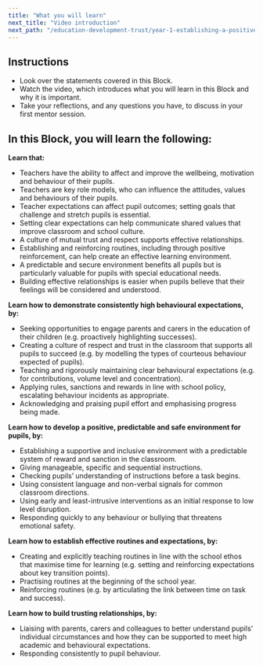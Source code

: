 ```yaml
---
title: "What you will learn"
next_title: "Video introduction"
next_path: "/education-development-trust/year-1-establishing-a-positive-climate-for-learning/intro-ect-video-introduction"
---
```


## Instructions

- Look over the statements covered in this Block.
- Watch the video, which introduces what you will learn in this Block and why it is important.
- Take your reflections, and any questions you have, to discuss in your first mentor session.

## In this Block, you will learn the following:

**Learn that:**

- Teachers have the ability to affect and improve the wellbeing, motivation and behaviour of their pupils.
- Teachers are key role models, who can influence the attitudes, values and behaviours of their pupils.
- Teacher expectations can affect pupil outcomes; setting goals that challenge and stretch pupils is essential.
- Setting clear expectations can help communicate shared values that improve classroom and school culture.
- A culture of mutual trust and respect supports effective relationships.
- Establishing and reinforcing routines, including through positive reinforcement, can help create an effective learning environment.
- A predictable and secure environment benefits all pupils but is particularly valuable for pupils with special educational needs.
- Building effective relationships is easier when pupils believe that their feelings will be considered and understood.

**Learn how to demonstrate consistently high behavioural expectations, by:**

- Seeking opportunities to engage parents and carers in the education of their children (e.g. proactively highlighting successes).
- Creating a culture of respect and trust in the classroom that supports all pupils to succeed (e.g. by modelling the types of courteous behaviour expected of pupils).
- Teaching and rigorously maintaining clear behavioural expectations (e.g. for contributions, volume level and concentration).
- Applying rules, sanctions and rewards in line with school policy, escalating behaviour incidents as appropriate.
- Acknowledging and praising pupil effort and emphasising progress being made.

**Learn how to develop a positive, predictable and safe environment for pupils, by:**

- Establishing a supportive and inclusive environment with a predictable system of reward and sanction in the classroom.
- Giving manageable, specific and sequential instructions.
- Checking pupils’ understanding of instructions before a task begins.
- Using consistent language and non-verbal signals for common classroom directions.
- Using early and least-intrusive interventions as an initial response to low level disruption.
- Responding quickly to any behaviour or bullying that threatens emotional safety.

**Learn how to establish effective routines and expectations, by:**

- Creating and explicitly teaching routines in line with the school ethos that maximise time for learning (e.g. setting and reinforcing expectations about key transition points).
- Practising routines at the beginning of the school year.
- Reinforcing routines (e.g. by articulating the link between time on task and success).  


**Learn how to build trusting relationships, by:**

- Liaising with parents, carers and colleagues to better understand pupils’ individual circumstances and how they can be supported to meet high academic and behavioural expectations.
- Responding consistently to pupil behaviour.
